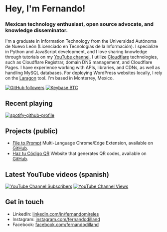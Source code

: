 # Hey, I'm Fernando!

### Mexican technology enthusiast, open source advocate, and knowledge disseminator.
I'm a graduate in Information Technology from the Universidad Autónoma de Nuevo León (Licenciado en Tecnologías de la Información). I specialize in Python and JavaScript development, and I love sharing knowledge through tutorials on my [YouTube channel](https://www.youtube.com/fernandodilland). I utilize [Cloudflare](https://github.com/cloudflare) technologies, such as Cloudflare Registrar, domain DNS management, and Cloudflare Pages. I have experience working with APIs, libraries, and CDNs, as well as handling MySQL databases. For deploying WordPress websites locally, I rely on the [Laragon](https://github.com/leokhoa/laragon) tool. I'm based in Monterrey, Mexico.

[![GitHub followers](https://img.shields.io/github/followers/fernandodilland?label=Follow&style=social)](https://github.com/fernandodilland) [![Keybase BTC](https://img.shields.io/keybase/btc/fernandodilland)](https://keybase.io/fernandodilland)


## Recent playing
[![spotify-github-profile](https://spotify-github-profile.vercel.app/api/view?uid=hiracutch&cover_image=true&theme=novatorem&show_offline=false&background_color=121212&interchange=false&bar_color_cover=false&bar_color=dfcb36)](https://github.com/kittinan/spotify-github-profile)

## Projects (public)
- [File to Prompt](https://filetoprompt.com/) Multi-Language Chrome/Edge Extension, available on [GitHub](https://github.com/fernandodilland/file-to-prompt).
- [Haz tu Código QR](https://hazqr.com/) Website that generates QR codes, available on [GitHub](https://github.com/fernandodilland/hazqr).

## Latest YouTube videos (spanish)
<!-- BEGIN YOUTUBE-CARDS -->
<!-- END YOUTUBE-CARDS -->
[![YouTube Channel Subscribers](https://img.shields.io/youtube/channel/subscribers/UCvu9lyZixV1Ob06Wvh0dnNw?style=social)](https://www.youtube.com/c/FernandoDilland) [![YouTube Channel Views](https://img.shields.io/youtube/channel/views/UCvu9lyZixV1Ob06Wvh0dnNw?style=social)](https://www.youtube.com/c/FernandoDilland)


## Get in touch

- LinkedIn: [linkedin.com/in/fernandomireles](https://www.linkedin.com/in/fernandomireles/)
- Instagram: [instagram.com/fernandodilland](https://www.instagram.com/fernandodilland/)
- Facebook: [facebook.com/fernandodilland](https://www.facebook.com/FernandoDilland)
